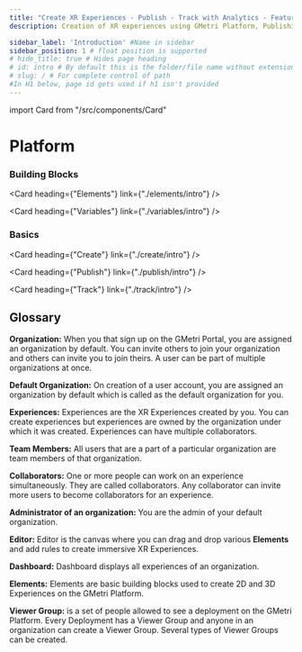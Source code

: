 ```yaml
---
title: "Create XR Experiences - Publish - Track with Analytics - Features of GMetri Platform"
description: Creation of XR experiences using GMetri Platform, Publishing the experiences, Tracking with Analytics - Features of GMetri XR Platform - GMetri Documentation

sidebar_label: 'Introduction' #Name in sidebar
sidebar_position: 1 # float position is supported
# hide_title: true # Hides page heading
# id: intro # By default this is the folder/file name without extension
# slug: / # For complete control of path
#In H1 below, page id gets used if h1 isn't provided
---
```

import Card from "/src/components/Card"

# Platform 

### Building Blocks

<Card heading={"Elements"} link={"./elements/intro"} />

<Card heading={"Variables"} link={"./variables/intro"} />

### Basics

<Card heading={"Create"} link={"./create/intro"} />

<Card heading={"Publish"} link={"./publish/intro"} />

<Card heading={"Track"} link={"./track/intro"} />


## Glossary

**Organization:** When you that sign up on the GMetri Portal, you are assigned an organization by default. You can invite others to join your organization and others can invite you to join theirs. A user can be part of multiple organizations at once.

**Default Organization:** On creation of a user account, you are assigned an organization by default which is called as the default organization for you. 

**Experiences:** Experiences are the XR Experiences created by you. You can create experiences but experiences are owned by the organization under which it was created. Experiences can have multiple collaborators. 

**Team Members:** All users that are a part of a particular organization are team members of that organization.

**Collaborators:** One or more people can work on an experience simultaneously. They are called collaborators. Any collaborator can invite more users to become collaborators for an experience.

**Administrator of an organization:** You are the admin of your default organization.

**Editor:** Editor is the canvas where you can drag and drop various **Elements** and add rules to create immersive XR Experiences.

**Dashboard:** Dashboard displays all experiences of an organization.

**Elements:** Elements are basic building blocks used to create 2D and 3D Experiences on the GMetri Platform.

**Viewer Group:** is a set of people allowed to see a deployment on the GMetri Platform. Every Deployment has a Viewer Group and anyone in an organization can create a Viewer Group. Several types of Viewer Groups can be created.

